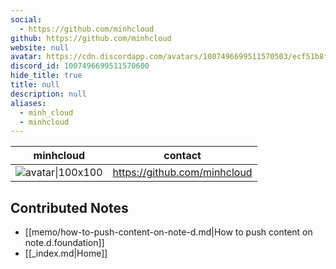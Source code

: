 ```yaml
---
social: 
  - https://github.com/minhcloud
github: https://github.com/minhcloud
website: null
avatar: https://cdn.discordapp.com/avatars/1007496699511570503/ecf51b8fe204d894b1ef5328983cfd31
discord_id: 1007496699511570600
hide_title: true
title: null
description: null
aliases: 
  - minh_cloud
  - minhcloud
---
```

<div class="profile"/>

| minhcloud                                                                                                   | contact                      |
| ----------------------------------------------------------------------------------------------------------- | ---------------------------- |
| ![avatar\|100x100](https://cdn.discordapp.com/avatars/1007496699511570503/ecf51b8fe204d894b1ef5328983cfd31) | https://github.com/minhcloud |

## Contributed Notes

- [[memo/how-to-push-content-on-note-d.md|How to push content on note.d.foundation]]
- [[_index.md|Home]]